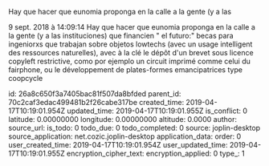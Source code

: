 Hay que hacer que eunomia proponga en la calle a la gente (y a las

9 sept. 2018 à 14:09:14
Hay que hacer que eunomia proponga en la calle a la gente (y a las
instituciones) que financien \" el futuro:\" becas para ingeniorxs que
trabajan sobre objetos lowtechs (avec un usage intelligent des
ressources naturelles), avec à la clé le dépôt d\'un brevet sous licence
copyleft restrictive, como por ejemplo un circuit imprimé comme celui du
fairphone, ou le développement de plates-formes emancipatrices type
coopcycle


id: 26a8c650f3a7405bac81f507da8bfded
parent_id: 70c2caf3edac499481b2f26cabe317be
created_time: 2019-04-17T10:19:01.954Z
updated_time: 2019-04-17T10:19:01.955Z
is_conflict: 0
latitude: 0.00000000
longitude: 0.00000000
altitude: 0.0000
author: 
source_url: 
is_todo: 0
todo_due: 0
todo_completed: 0
source: joplin-desktop
source_application: net.cozic.joplin-desktop
application_data: 
order: 0
user_created_time: 2019-04-17T10:19:01.954Z
user_updated_time: 2019-04-17T10:19:01.955Z
encryption_cipher_text: 
encryption_applied: 0
type_: 1